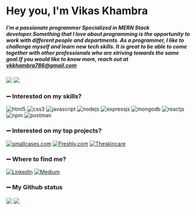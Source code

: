  <h1>Hey you, I'm Vikas Khambra</h1>

##### I'm a passionate programmer Specialized in MERN Stack developer.Something that I love about programming is the opportunity to work with different people and departments. As a programmer, I like to challenge myself and learn new tech skills. It is great to be able to come together with other professionals who are striving towards the same goal.If you would like to know more, reach out at vkkhambra786@gmail.com
 
 

![](https://komarev.com/ghpvc/?username=your-githubvkkhambra786&style=flat-square&label=Profile+Views)
<img src="https://badges.pufler.dev/Commits/yearly/taherahmed14" />

### :heavy_minus_sign: Interested on my skills?
<p>
<a><img src="https://img.shields.io/badge/HTML5-E34F26?style=for-the-badge&logo=html5&logoColor=white" alt="html5"/></a>
<a><img src="https://img.shields.io/badge/CSS3-1572B6?style=for-the-badge&logo=css3&logoColor=white" alt="css3"/> </a>
<a><img src="https://img.shields.io/badge/JavaScript-323330?style=for-the-badge&logo=javascript&logoColor=F7DF1E" alt="javascript"/></a>
<a><img src="https://img.shields.io/badge/Node.js-339933?style=for-the-badge&logo=nodedotjs&logoColor=white" alt="nodejs" /></a>
<a><img src="https://img.shields.io/badge/Express.js-000000?style=for-the-badge&logo=express&logoColor=white" alt="expressjs"/></a>
<a><img src="https://img.shields.io/badge/MongoDB-4EA94B?style=for-the-badge&logo=mongodb&logoColor=white" alt="mongodb"/></a>
<a><img src="https://img.shields.io/badge/React-20232A?style=for-the-badge&logo=react&logoColor=61DAFB" alt="reactjs" /></a>
<a><img src="https://img.shields.io/badge/npm-CB3837?style=for-the-badge&logo=npm&logoColor=white" alt="npm"/></a>
<a><img src="https://img.shields.io/badge/Postman-FF6C37?style=for-the-badge&logo=Postman&logoColor=white" alt="postman"/></a>


 


</p>

### :heavy_minus_sign: Interested on my top projects?

<p>
<a href="https://github.com/vkkhambra786/Tanshiq_project" target="blank"><img src="https://img.shields.io/static/v1?style=for-the-badge&message=Tanshiq.com&color=000000&logo=Nordstrom&logoColor=FFFFFF&label=" alt="smallcases.com"/></a>
<a href="https://github.com/vkkhambra786/Fagbag.com" target="blank"><img src="https://img.shields.io/static/v1?style=for-the-badge&message=fabbag.com&color=00d09c&logoColor=FFFFFF&label=" alt="Freshly.com" /></a>
<a href="https://github.com/vkkhambra786/Bemz" target="blank"><img src="https://img.shields.io/static/v1?style=for-the-badge&message= Bemz&color=000000&logo=thskincare&logoColor=FFFFFF&label=" alt="Theskincare"/></a>
</p>

### :heavy_minus_sign: Where to find me?
<p> <a href="https://www.linkedin.com/in/vkkhambra786/" target="_blank"><img alt="LinkedIn" src="https://img.shields.io/badge/linkedin-%230077B5.svg?&style=for-the-badge&logo=linkedin&logoColor=white" /></a> <a href="https://medium.com/@ssk21m"
SaveCancel
" target="_blank"><img alt="Medium" src="https://img.shields.io/badge/medium-%2312100E.svg?&style=for-the-badge&logo=medium&logoColor=white" /></a>
</p>

### :heavy_minus_sign: My Github status
<p>

<img align="center" src="https://github-readme-stats.vercel.app/api?username=vkkhambra786&count_private=true&show_icons=trueline_height=21&bg_color=0,EC6C6C,FFD479,FFFC79,73FA79&theme=graywhite">	
<img align="center" src="https://github-readme-streak-stats.herokuapp.com/?user=vkkhambra786&theme=dracula">
</p>



<!--<img alt="React" src="https://img.shields.io/badge/-React-45b8d8?style=flat-square&logo=react&logoColor=white" />-->

<!--### :heavy_minus_sign: Interested on my Story?
When I graduated as a Biotechnology engineer, I never thought that I would be on the path to become a web developer. When i did my graduation I started my preparation for govt. job but i not success at there.
However, that  prepartion  did not provide me the satisfaction and job  that I was seeking for  Private job where my career growth is increase  fast. This is when I came across the career option of web development and was immediately intrigued.

While I was exploring career paths on web development, I learned about Masai school and joined a 30-weeks full-time course on Full-Stack Web Development. Ever since, I became determined to learn new skills and frameworks. I was able to apply my learnings while developing projects and that became an enjoyable process.

I started from scratch with next to no knowledge about web development. But, in the span on 2 months I was able to build an E-commerce page with proper flow and validations. This experience ignited a spark in me to learn and develop more.

With Masai school, I have developed my skills with hands-on experience on MERN stack, critical thinking by solving Data Structures and Algorithms. Through learning and implementing, I have become an expert in JavaScript, HTML, and CSS.

My previous work experience, combined with everything that I have learnt in the past few months has enhanced my skills in coordination, clear communication and decision making.

My hobbies include travelling, reading books, exploring movies and listening to music.

Looking forward to applying the acquired skills on solving intricate problems and making life much easier.
Feel free to reach me at:  vkkhambra786@gmail.com.
You can view my work at:-->




 



<!--
*vkkhambra786/vkkhambra786* is a ✨ special ✨ repository because its `README.md` (this file) appears on your GitHub profile.
